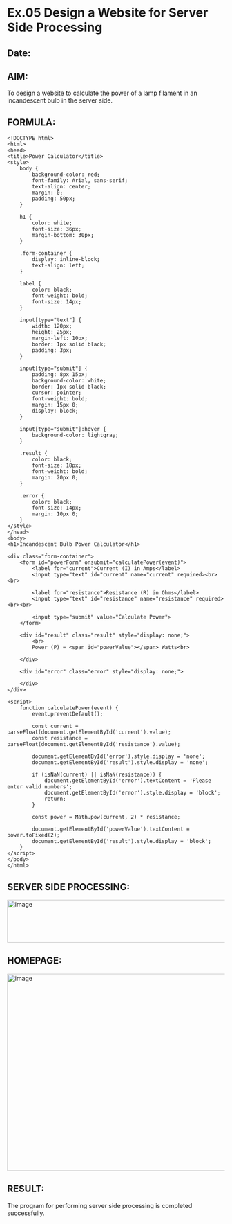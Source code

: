 # Ex.05 Design a Website for Server Side Processing
## Date:

## AIM:
 To design a website to calculate the power of a lamp filament in an incandescent bulb in the server side. 


## FORMULA:
    <!DOCTYPE html>
    <html>
    <head>
    <title>Power Calculator</title>
    <style>
        body {
            background-color: red;
            font-family: Arial, sans-serif;
            text-align: center;
            margin: 0;
            padding: 50px;
        }

        h1 {
            color: white;
            font-size: 36px;
            margin-bottom: 30px;
        }

        .form-container {
            display: inline-block;
            text-align: left;
        }

        label {
            color: black;
            font-weight: bold;
            font-size: 14px;
        }

        input[type="text"] {
            width: 120px;
            height: 25px;
            margin-left: 10px;
            border: 1px solid black;
            padding: 3px;
        }

        input[type="submit"] {
            padding: 8px 15px;
            background-color: white;
            border: 1px solid black;
            cursor: pointer;
            font-weight: bold;
            margin: 15px 0;
            display: block;
        }

        input[type="submit"]:hover {
            background-color: lightgray;
        }

        .result {
            color: black;
            font-size: 18px;
            font-weight: bold;
            margin: 20px 0;
        }

        .error {
            color: black;
            font-size: 14px;
            margin: 10px 0;
        }
    </style>
    </head>
    <body>
    <h1>Incandescent Bulb Power Calculator</h1>

    <div class="form-container">
        <form id="powerForm" onsubmit="calculatePower(event)">
            <label for="current">Current (I) in Amps</label>
            <input type="text" id="current" name="current" required><br><br>

            <label for="resistance">Resistance (R) in Ohms</label>
            <input type="text" id="resistance" name="resistance" required><br><br>

            <input type="submit" value="Calculate Power">
        </form>

        <div id="result" class="result" style="display: none;">
            <br>
            Power (P) = <span id="powerValue"></span> Watts<br>
             
        </div>

        <div id="error" class="error" style="display: none;">
             
        </div>
    </div>

    <script>
        function calculatePower(event) {
            event.preventDefault();
            
            const current = parseFloat(document.getElementById('current').value);
            const resistance = parseFloat(document.getElementById('resistance').value);
            
            document.getElementById('error').style.display = 'none';
            document.getElementById('result').style.display = 'none';
            
            if (isNaN(current) || isNaN(resistance)) {
                document.getElementById('error').textContent = 'Please enter valid numbers';
                document.getElementById('error').style.display = 'block';
                return;
            }
            
            const power = Math.pow(current, 2) * resistance;
            
            document.getElementById('powerValue').textContent = power.toFixed(2);
            document.getElementById('result').style.display = 'block';
        }
    </script>
    </body>
    </html>




## SERVER SIDE PROCESSING:
<img width="617" height="99" alt="image" src="https://github.com/user-attachments/assets/80c34083-c8d5-4a2a-bb4c-1fe6c28069e1" />



## HOMEPAGE:
<img width="1154" height="455" alt="image" src="https://github.com/user-attachments/assets/48eadede-9be4-48d1-a4fa-db0c3231a7a6" />


## RESULT:
The program for performing server side processing is completed successfully.
